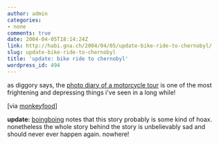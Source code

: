 ```yaml
---
author: admin
categories:
- none
comments: true
date: 2004-04-05T18:14:24Z
link: http://habi.gna.ch/2004/04/05/update-bike-ride-to-chernobyl/
slug: update-bike-ride-to-chernobyl
title: 'update: bike ride to chernobyl'
wordpress_id: 494
---
```


as diggory says, the [photo diary of a motorcycle tour](http://www.angelfire.com/extreme4/kiddofspeed/) is one of the most frightening and depressing things i've seen in a long while!

[via [monkeyfood](http://www.monkeyfood.com/blog/archives/000103.html)]

**update:** [boingboing](http://www.boingboing.net/2004/05/26/girl_photoblogs_cher.html) notes that this story probably is some kind of hoax. nonetheless the whole story behind the story is unbelievably sad and should never ever happen again. nowhere!
